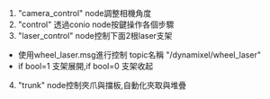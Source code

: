 1. "camera_control" node調整相機角度
2. "control" 透過conio node按鍵操作各個步驟
3. "laser_control" node控制下面2根laser支架
- 使用wheel_laser.msg進行控制 topic名稱 "/dynamixel/wheel_laser"
- if bool=1 支架展開,if bool=0 支架收起
4. "trunk" node控制夾爪與擋板,自動化夾取與堆疊